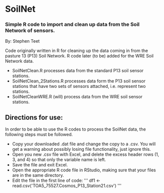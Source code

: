 # SoilNet
### Simple R code to import and clean up data from the Soil Network of sensors.
By: Stephen Teet

  Code originally written in R for cleaning up the data coming in from the pasture 13 (P13) Soil Network.  R code later (to be) added for the WRE Soil Network data.

  * SoilNetClean.R processes data from the standard P13 soil sensor stations.
  * SoilNetClean_2Stations.R processes data form the P13 soil sensor stations that have two sets of sensors attached, i.e. represent two stations.
  * SoilNetCleanWRE.R (will) process data from the WRE soil sensor stations.

## Directions for use:
In order to be able to use the R codes to process the SoilNet data, the following steps must be followed.
* Copy your downloaded .dat file and change the copy to a .csv.  You will get a warning about possibly losing file functionality, just ignore this.
* Open you new .csv file with Excel, and delete the excess header rows (1, 3, and 4) so that only the variable name is left.
* Save the file and exit Excel.
* Open the appropriate R code file in RStudio, making sure that your files are in the same directory.
* Edit the file in the first line of code:
  '''
  df1 <- read.csv('TOA5_75527.Cosmos_P13_Station21.csv')
  '''
  
